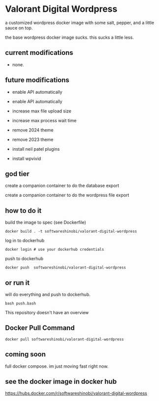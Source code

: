# Valorant Digital Wordpress

a customized wordpress docker image with some salt, pepper, and a little sauce on top.

the base wordpress docker image sucks. this sucks a little less.

## current modifications

* none.

## future modifications

* enable API automatically

* enable API automatically

* increase max file upload size

* increase max process wait time

* remove 2024 theme

* remove 2023 theme

* install neil patel plugins

* install wpvivid

## god tier

create a companion container to do the database export

create a companion container to do the wordpress file export

## how to do it

build the image to spec (see Dockerfile)

```
docker build . -t softwareshinobi/valorant-digital-wordpress
```

log in to dockerhub

```
docker login # use your dockerhub credentials
```

push to dockerhub

```
docker push  softwareshinobi/valorant-digital-wordpress
```

## or run it

will do everything and push to dockerhub.

```
bash push.bash
```

This repository doesn't have an overview

## Docker Pull Command

```
docker pull softwareshinobi/valorant-digital-wordpress
```

##  coming soon

full docker compose. im just moving fast right now.

## see the docker image in docker hub

https://hubs.docker.com/r/softwareshinobi/valorant-digital-wordpress

